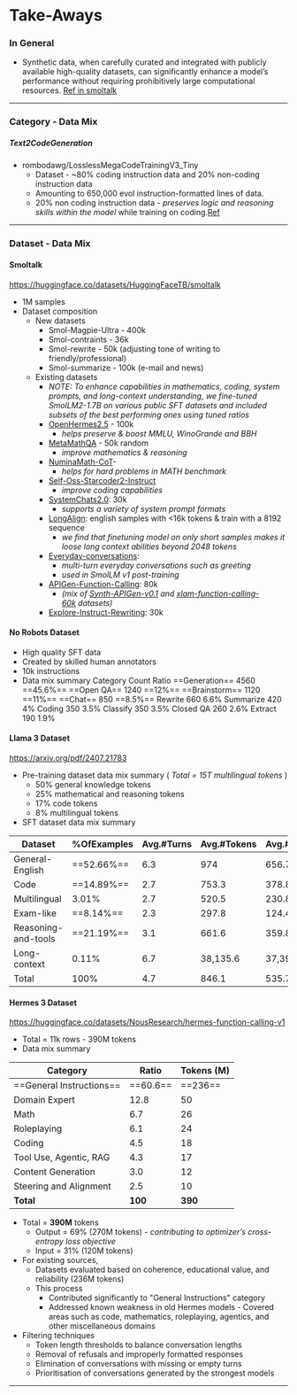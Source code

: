 # Take-Aways
### In General
- Synthetic data, when carefully curated and integrated with publicly available high-quality datasets, can significantly enhance a model’s performance without requiring prohibitively large computational resources. [Ref in smoltalk](https://www.marktechpost.com/2024/11/21/smoltalk-released-the-dataset-recipe-behind-the-best-in-class-performance-of-smollm2/)
---
### Category - Data Mix
##### Text2CodeGeneration
- rombodawg/LosslessMegaCodeTrainingV3_Tiny
	- Dataset - ~80% coding instruction data and 20% non-coding instruction data
	- Amounting to 650,000 evol instruction-formatted lines of data.
	- 20% non coding instruction data - *preserves logic and reasoning skills within the model* while training on coding.[Ref](https://huggingface.co/datasets/rombodawg/LosslessMegaCodeTrainingV3_Tiny)
---
### Dataset - Data Mix

#### Smoltalk
https://huggingface.co/datasets/HuggingFaceTB/smoltalk
- 1M samples
- Dataset composition
	- New datasets
		- Smol-Magpie-Ultra - 400k
		- Smol-contraints - 36k
		- Smol-rewrite - 50k (adjusting tone of writing to friendly/professional)
		- Smol-summarize - 100k (e-mail and news)
	- Existing datasets
		- *NOTE: To enhance capabilities in mathematics, coding, system prompts, and long-context understanding, we fine-tuned SmolLM2-1.7B on various public SFT datasets and included subsets of the best performing ones using tuned ratios*
		- [OpenHermes2.5](https://huggingface.co/datasets/teknium/OpenHermes-2.5) - 100k 
			- *helps preserve & boost MMLU, WinoGrande and BBH*
		- [MetaMathQA](https://huggingface.co/datasets/meta-math/MetaMathQA?) - 50k random 
			- *improve mathematics & reasoning*
		- [NuminaMath-CoT](https://huggingface.co/datasets/AI-MO/NuminaMath-CoT)- 
			- *helps for hard problems in MATH benchmark*
		- [Self-Oss-Starcoder2-Instruct](https://huggingface.co/datasets/bigcode/self-oss-instruct-sc2-exec-filter-50k) 
			- *improve coding capabilities*
		- [SystemChats2.0](https://huggingface.co/datasets/cognitivecomputations/SystemChat-2.0): 30k 
			- *supports a variety of system prompt formats*
		- [LongAlign](https://huggingface.co/datasets/THUDM/LongAlign-10k):  english samples with <16k tokens & train with a 8192 sequence
			- *we find that finetuning model on only short samples makes it loose long context abilities beyond 2048 tokens*
		- [Everyday-conversations](https://huggingface.co/datasets/HuggingFaceTB/everyday-conversations-llama3.1-2k):
			- *multi-turn everyday conversations such as greeting*
			- *used in SmolLM v1 post-training*
		- [APIGen-Function-Calling](https://huggingface.co/datasets/argilla/apigen-function-calling): 80k 
			- *(mix of [Synth-APIGen-v0.1](https://huggingface.co/datasets/argilla/Synth-APIGen-v0.1) and [xlam-function-calling-60k](https://huggingface.co/datasets/Salesforce/xlam-function-calling-60k) datasets)*
		- [Explore-Instruct-Rewriting](https://huggingface.co/datasets/Wanfq/Explore_Instruct_Rewriting_32k): 30k

#### No Robots Dataset
- High quality SFT data
- Created by skilled human annotators
- 10k instructions
- Data mix summary
		Category	Count	Ratio
		==Generation==	4560	==45.6%==
		==Open QA==	1240	==12%==
		==Brainstorm==	1120	==11%==
		==Chat==	850	==8.5%==
		Rewrite	660	6.6%
		Summarize	420	4%
		Coding	350	3.5%
		Classify	350	3.5%
		Closed QA	260	2.6%
		Extract	190	1.9%
#### Llama 3 Dataset
https://arxiv.org/pdf/2407.21783
- Pre-training dataset data mix summary ( *Total = 15T multilingual tokens* )
	- 50% general knowledge tokens
	 - 25% mathematical and reasoning tokens
	 - 17% code tokens
	 - 8% multilingual tokens
 - SFT dataset data mix summary

| Dataset             | %OfExamples | Avg.#Turns | Avg.#Tokens | Avg.#TokensInContext | Avg.#TokensInFinalResponse |
| ------------------- | ----------- | ---------- | ----------- | -------------------- | -------------------------- |
| General-English     | ==52.66%==  | 6.3        | 974         | 656.7                | 317.1                      |
| Code                | ==14.89%==  | 2.7        | 753.3       | 378.8                | 374.5                      |
| Multilingual        | 3.01%       | 2.7        | 520.5       | 230.8                | 289.7                      |
| Exam-like           | ==8.14%==   | 2.3        | 297.8       | 124.4                | 173.4                      |
| Reasoning-and-tools | ==21.19%==  | 3.1        | 661.6       | 359.8                | 301.9                      |
| Long-context        | 0.11%       | 6.7        | 38,135.6    | 37,395.2             | 740.5                      |
| Total               | 100%        | 4.7        | 846.1       | 535.7                | 310.4                      |

#### Hermes 3 Dataset
https://huggingface.co/datasets/NousResearch/hermes-function-calling-v1
- Total = 11k rows - 390M tokens
- Data mix summary

| Category               | Ratio   | Tokens (M) |
| ---------------------- | ------- | ---------- |
| ==General Instructions==   | ==60.6==    | ==236==        |
| Domain Expert          | 12.8    | 50         |
| Math                   | 6.7     | 26         |
| Roleplaying            | 6.1     | 24         |
| Coding                 | 4.5     | 18         |
| Tool Use, Agentic, RAG | 4.3     | 17         |
| Content Generation     | 3.0     | 12         |
| Steering and Alignment | 2.5     | 10         |
| **Total**              | **100** | **390**    |

- Total = **390M** tokens
	- Output = 69% (270M tokens) - *contributing to optimizer’s cross-entropy loss objective*
	- Input = 31% (120M tokens)
- For existing sources,
	- Datasets evaluated based on coherence, educational value, and reliability (236M tokens)
	- This process 
		- Contributed significantly to "General Instructions" category
		- Addressed known weakness in old Hermes models - Covered areas such as code, mathematics, roleplaying, agentics, and other miscellaneous domains
- Filtering techniques
	- Token length thresholds to balance conversation lengths
	- Removal of refusals and improperly formatted responses
	- Elimination of conversations with missing or empty turns
	- Prioritisation of conversations generated by the strongest models

---
